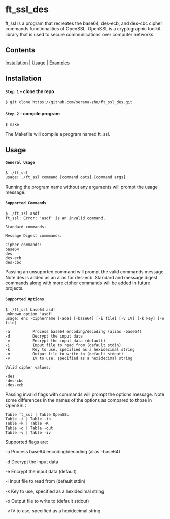 # ft_ssl_des

ft_ssl is a program that recreates the base64, des-ecb, and des-cbc cipher commands functionalities of OpenSSL. OpenSSL is a cryptographic toolkit library that is used to secure communications over computer networks.

## Contents

[Installation](#install) | [Usage](#usage) | [Examples](#examples)

## <a name="install">Installation</a>

#### `Step 1` - clone the repo

```bash
$ git clone https://github.com/serena-zhu/ft_ssl_des.git
```

#### `Step 2` - compile program

```bash
$ make
```

The Makefile will compile a program named ft_ssl.

## <a name="usage">Usage</a>

#### `General Usage`
```
$ ./ft_ssl
usage: ./ft_ssl command [command opts] [command args]
```
Running the program name without any arguments will prompt the usage message.

#### `Supported Commands`
```
$ ./ft_ssl asdf
ft_ssl: Error: 'asdf' is an invalid command.

Standard commands:

Message Digest commmands:

Cipher commands:
base64
des
des-ecb
des-cbc
```
Passing an unsupprted command will prompt the valid commands message. Note des is added as an alias for des-ecb. Standard and message digest commands along with more cipher commands will be added in future projects.

#### `Supported Options`
```
$ ./ft_ssl base64 asdf
unknown option 'asdf'
usage: enc -ciphername [-ade] [-base64] [-i file] [-v IV] [-k key] [-o file]

-a          Process base64 encoding/decoding (alias -base64)
-d          Decrypt the input data
-e          Encrypt the input data (default)
-i          Input file to read from (default stdin)
-k          Key to use, specified as a hexidecimal string
-o          Output file to write to (default stdout)
-v          IV to use, specified as a hexidecimal string

Valid cipher values:

-des
-des-cbc
-des-ecb
```

Passing invalid flags with commands will prompt the options message. Note some differences in the names of the options as compared to those in OpenSSL:

```
Table ft_ssl | Table OpenSSL
Table -i | Table -in
Table -k | Table -K
Table -o | Table -out
Table -v | Table -iv
```

Supported flags are: 

-a          Process base64 encoding/decoding (alias -base64)

-d          Decrypt the input data

-e          Encrypt the input data (default)

-i          Input file to read from (default stdin)

-k          Key to use, specified as a hexidecimal string

-o          Output file to write to (default stdout)

-v          IV to use, specified as a hexidecimal string